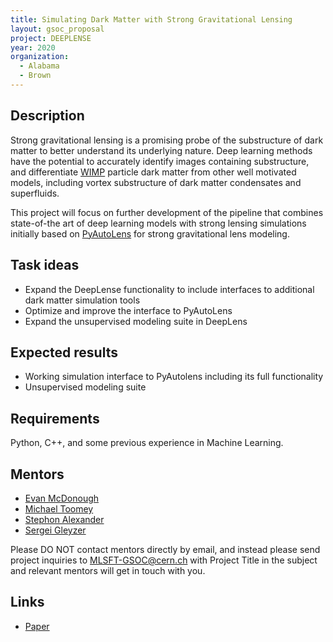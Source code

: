 ```yaml
---
title: Simulating Dark Matter with Strong Gravitational Lensing
layout: gsoc_proposal
project: DEEPLENSE
year: 2020
organization:
  - Alabama
  - Brown
---
```


## Description

Strong gravitational lensing is a promising probe of the substructure of dark matter to better understand its underlying nature. Deep learning methods have the potential to accurately identify images containing substructure, and differentiate [WIMP](https://en.wikipedia.org/wiki/Weakly_interacting_massive_particles) particle dark matter from other well motivated models, including vortex substructure of dark matter condensates and superfluids.

This project will focus on further development of the pipeline that combines state-of-the art of deep learning models with strong lensing simulations initially based on [PyAutoLens](https://github.com/Jammy2211/PyAutoLens) for strong gravitational lens modeling.


## Task ideas
 * Expand the DeepLense functionality to include interfaces to additional dark matter simulation tools
 * Optimize and improve the interface to PyAutoLens
 * Expand the unsupervised modeling suite in DeepLens 

## Expected results
 * Working simulation interface to PyAutolens including its full functionality 
 * Unsupervised modeling suite 

## Requirements
Python, C++, and some previous experience in Machine Learning. 

## Mentors
  * [Evan McDonough](mailto:evan_mcdonough@brown.edu )
  * [Michael Toomey](mailto:michael_toomey@brown.edu)
  * [Stephon Alexander](mailto:stephon_alexander@brown.edu)
  * [Sergei Gleyzer](mailto:Sergei.Gleyzer@cern.ch)

Please DO NOT contact mentors directly by email, and instead please send project inquiries to MLSFT-GSOC@cern.ch with Project Title in the subject and relevant mentors will get in touch with you. 

## Links
  * [Paper ](https://arxiv.org/abs/1909.07346)
  